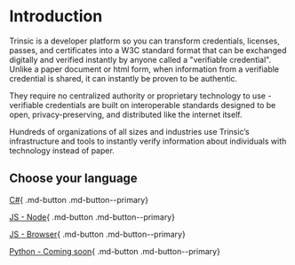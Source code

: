 # Introduction
Trinsic is a developer platform so you can transform credentials, licenses, passes, and certificates into a W3C standard format that can be exchanged digitally and verified instantly by anyone called a "verifiable credential". Unlike a paper document or html form, when information from a verifiable credential is shared, it can instantly be proven to be authentic.

They require no centralized authority or proprietary technology to use - verifiable credentials are built on interoperable standards  designed to be open, privacy-preserving, and distributed like the internet itself.

Hundreds of organizations of all sizes and industries use Trinsic’s infrastructure and tools to instantly verify information about individuals with technology instead of paper.

## Choose your language

[C#](./walkthrough/vaccination-net.md){ .md-button .md-button--primary}

[JS - Node](./walkthrough/vaccination-node.md){ .md-button .md-button--primary}

[JS - Browser](./walkthrough/vaccination-browser.md){ .md-button .md-button--primary}

[Python - Coming soon](#){ .md-button .md-button--primary}

